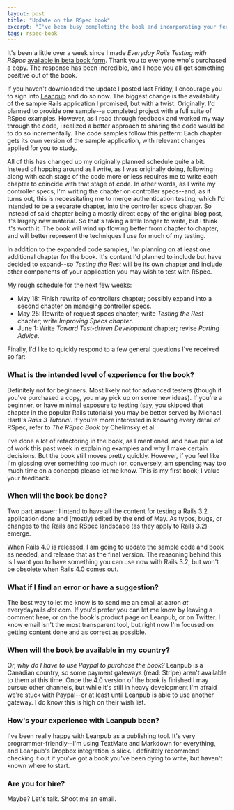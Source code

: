 ```yaml
---
layout: post
title: "Update on the RSpec book"
excerpt: "I've been busy completing the book and incorporating your feedback. Here's where things stand at the moment, along with answers to some questions I've received."
tags: rspec-book
---
```


It's been a little over a week since I made _Everyday Rails Testing with RSpec_ [available in beta book form](http://leanpub.com/everydayrailsrspec). Thank you to everyone who's purchased a copy. The response has been incredible, and I hope you all get something positive out of the book.

If you haven't downloaded the update I posted last Friday, I encourage you to sign into [Leanpub](http://leanpub.com/) and do so now. The biggest change is the availability of the sample Rails application I promised, but with a twist. Originally, I'd planned to provide one sample--a completed project with a full suite of RSpec examples. However, as I read through feedback and worked my way through the code, I realized a better approach to sharing the code would be to do so incrementally. The code samples follow this pattern: Each chapter gets its own version of the sample application, with relevant changes applied for you to study.

All of this has changed up my originally planned schedule quite a bit. Instead of hopping around as I write, as I was originally doing, following along with each stage of the code more or less requires me to write each chapter to coincide with that stage of code. In other words, as I write my controller specs, I'm writing the chapter on controller specs--and, as it turns out, this is necessitating me to merge authentication testing, which I'd intended to be a separate chapter, into the controller specs chapter. So instead of said chapter being a mostly direct copy of the original blog post, it's largely new material. So that's taking a little longer to write, but I think it's worth it. The book will wind up flowing better from chapter to chapter, and will better represent the techniques I use for much of my testing.

In addition to the expanded code samples, I'm planning on at least one additional chapter for the book. It's content I'd planned to include but have decided to expand--so _Testing the Rest_ will be its own chapter and include other components of your application you may wish to test with RSpec.

My rough schedule for the next few weeks:

* May 18: Finish rewrite of controllers chapter; possibly expand into a second chapter on managing controller specs.
* May 25: Rewrite of request specs chapter; write _Testing the Rest_ chapter; write _Improving Specs chapter_.
* June 1: Write _Toward Test-driven Development_ chapter; revise _Parting Advice_.

Finally, I'd like to quickly respond to a few general questions I've received so far:

### What is the intended level of experience for the book?

Definitely not for beginners. Most likely not for advanced testers (though if you've purchased a copy, you may pick up on some new ideas). If you're a beginner, or have minimal exposure to testing (say, you skipped that chapter in the popular Rails tutorials) you may be better served by Michael Hartl's _Rails 3 Tutorial_. If you're more interested in knowing every detail of RSpec, refer to _The RSpec Book_ by Chelimsky et al.

I've done a lot of refactoring in the book, as I mentioned, and have put a lot of work this past week in explaining examples and why I make certain decisions. But the book still moves pretty quickly. However, if you feel like I'm glossing over something too much (or, conversely, am spending way too much time on a concept) please let me know. This is my first book; I value your feedback.

### When will the book be done?

Two part answer: I intend to have all the content for testing a Rails 3.2 application done and (mostly) edited by the end of May. As typos, bugs, or changes to the Rails and RSpec landscape (as they apply to Rails 3.2) emerge.

When Rails 4.0 is released, I am going to update the sample code and book as needed, and release that as the final version. The reasoning behind this is I want you to have something you can use now with Rails 3.2, but won't be obsolete when Rails 4.0 comes out.

### What if I find an error or have a suggestion?

The best way to let me know is to send me an email at aaron _at_ everydayrails _dot_ com. If you'd prefer you can let me know by leaving a comment here, or on the book's product page on Leanpub, or on Twitter. I know email isn't the most transparent tool, but right now I'm focused on getting content done and as correct as possible.

### When will the book be available in my country?

Or, _why do I have to use Paypal to purchase the book?_ Leanpub is a Canadian country, so some payment gateways (read: Stripe) aren't available to them at this time. Once the 4.0 version of the book is finished I may pursue other channels, but while it's still in heavy development I'm afraid we're stuck with Paypal--or at least until Leanpub is able to use another gateway. I do know this is high on their wish list.

### How's your experience with Leanpub been?

I've been really happy with Leanpub as a publishing tool. It's very programmer-friendly--I'm using TextMate and Markdown for everything, and Leanpub's Dropbox integration is slick. I definitely recommend checking it out if you've got a book you've been dying to write, but haven't known where to start.

### Are you for hire?

Maybe? Let's talk. Shoot me an email.